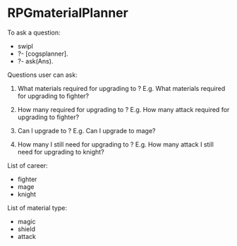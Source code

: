 # RPGmaterialPlanner

To ask a question: 
* swipl 
* ?- [cogsplanner]. 
* ?- ask(Ans).


Questions user can ask:
1. What materials required for upgrading to <career from the list below>?
E.g. What materials required for upgrading to fighter?

2. How many <material type from the list below> required for upgrading to <career from the list below>?
E.g. How many attack required for upgrading to fighter?


3. Can I upgrade to <career from the list below>?
E.g. Can I upgrade to mage?


4. How many <material type from the list below> I still need for upgrading to <career from the list below>?
E.g. How many attack I still need for upgrading to knight?


List of career:
* fighter
* mage
* knight

List of material type:
* magic
* shield
* attack